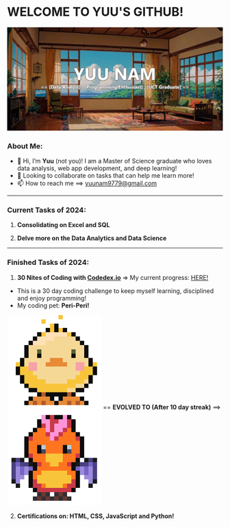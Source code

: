 # WELCOME TO YUU'S GITHUB! 

![banner](https://github.com/yuunam97/yuunam97/blob/main/images/banner.png?raw=true)

### About Me: 
- 👋 Hi, I’m **Yuu** (not you)! I am a Master of Science graduate who loves data analysis, web app development, and deep learning!   
- 💞️ Looking to collaborate on tasks that can help me learn more!
- 📫 How to reach me ==> yuunam9779@gmail.com

------------------------------------------------------------------------------------------------------

### Current Tasks of 2024:
1. **Consolidating on Excel and SQL**

2. **Delve more on the Data Analytics and Data Science**

------------------------------------------------------------------------------------------------------

### Finished Tasks of 2024: 
1. **30 Nites of Coding with [Codedex.io](https://www.codedex.io/home)** => My current progress: [HERE!](https://www.codedex.io/@Sexiibeast97/30-nites-of-code)
- This is a 30 day coding challenge to keep myself learning, disciplined and enjoy programming!  
- My coding pet: **Peri-Peri!**

![baby](https://github.com/yuunam97/yuunam97/blob/main/images/baby-happy-duck.gif?raw=true) == **EVOLVED TO (After 10 day streak)** ==> 
![teen](https://github.com/yuunam97/yuunam97/blob/main/images/evolved-happy-duck.gif?raw=true) 

2. **Certifications on: HTML, CSS, JavaScript and Python!**


<!---
yuunam97/yuunam97 is a ✨ special ✨ repository because its `README.md` (this file) appears on your GitHub profile.
You can click the Preview link to take a look at your changes.
--->
